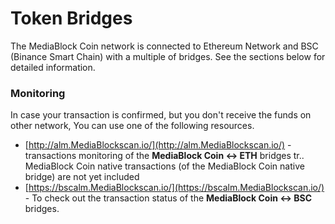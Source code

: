 # Token Bridges

The MediaBlock Coin network is connected to Ethereum Network and BSC \(Binance Smart Chain\) with a multiple of bridges. See the sections below for detailed information.

### Monitoring

In case your transaction is confirmed, but you don't receive the funds on other network, You can use one of the following resources.

* [http://alm.MediaBlockscan.io/](http://alm.MediaBlockscan.io/) - transactions monitoring of the **MediaBlock Coin &lt;-&gt; ETH** bridges tr.. MediaBlock Coin native transactions \(of the MediaBlock Coin native bridge\) are not yet included
* [https://bscalm.MediaBlockscan.io/](https://bscalm.MediaBlockscan.io/) - To check out the transaction status of the **MediaBlock Coin &lt;-&gt; BSC** bridges.

